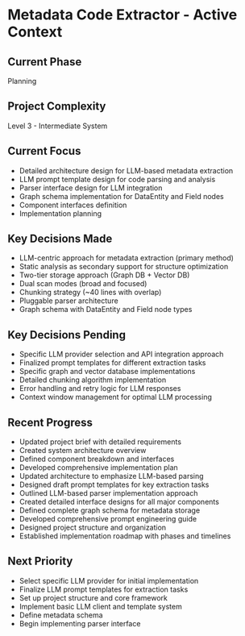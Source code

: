# Metadata Code Extractor - Active Context

## Current Phase
Planning

## Project Complexity
Level 3 - Intermediate System

## Current Focus
- Detailed architecture design for LLM-based metadata extraction
- LLM prompt template design for code parsing and analysis
- Parser interface design for LLM integration
- Graph schema implementation for DataEntity and Field nodes
- Component interfaces definition
- Implementation planning

## Key Decisions Made
- LLM-centric approach for metadata extraction (primary method)
- Static analysis as secondary support for structure optimization
- Two-tier storage approach (Graph DB + Vector DB)
- Dual scan modes (broad and focused)
- Chunking strategy (~40 lines with overlap)
- Pluggable parser architecture
- Graph schema with DataEntity and Field node types

## Key Decisions Pending
- Specific LLM provider selection and API integration approach
- Finalized prompt templates for different extraction tasks
- Specific graph and vector database implementations
- Detailed chunking algorithm implementation
- Error handling and retry logic for LLM responses
- Context window management for optimal LLM processing

## Recent Progress
- Updated project brief with detailed requirements
- Created system architecture overview
- Defined component breakdown and interfaces
- Developed comprehensive implementation plan
- Updated architecture to emphasize LLM-based parsing
- Designed draft prompt templates for key extraction tasks
- Outlined LLM-based parser implementation approach
- Created detailed interface designs for all major components
- Defined complete graph schema for metadata storage
- Developed comprehensive prompt engineering guide
- Designed project structure and organization
- Established implementation roadmap with phases and timelines

## Next Priority
- Select specific LLM provider for initial implementation
- Finalize LLM prompt templates for extraction tasks
- Set up project structure and core framework
- Implement basic LLM client and template system
- Define metadata schema
- Begin implementing parser interface 